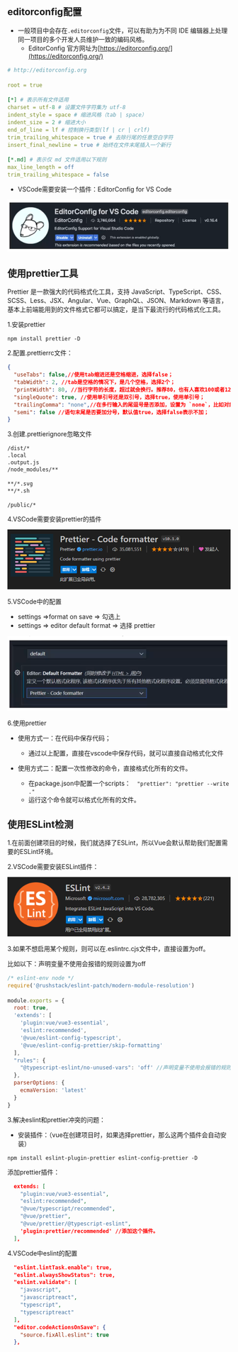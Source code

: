 ## editorconfig配置

- 一般项目中会存在`.editorconfig`文件，可以有助为为不同 IDE 编辑器上处理同一项目的多个开发人员维护一致的编码风格。
  - EditorConfig 官方网址为[https://editorconfig.org/](https://editorconfig.org/)

```yaml
# http://editorconfig.org

root = true

[*] # 表示所有文件适用
charset = utf-8 # 设置文件字符集为 utf-8
indent_style = space # 缩进风格（tab | space）
indent_size = 2 # 缩进大小
end_of_line = lf # 控制换行类型(lf | cr | crlf)
trim_trailing_whitespace = true # 去除行尾的任意空白字符
insert_final_newline = true # 始终在文件末尾插入一个新行

[*.md] # 表示仅 md 文件适用以下规则
max_line_length = off
trim_trailing_whitespace = false
```

- VSCode需要安装一个插件：EditorConfig for VS Code

![image-20230811185729214](image/%E9%A1%B9%E7%9B%AE%E6%90%AD%E5%BB%BA%E5%92%8C%E6%8E%A5%E5%8F%A3%E6%96%87%E6%A1%A3/image-20230811185729214.png)



## 使用prettier工具

Prettier 是一款强大的代码格式化工具，支持 JavaScript、TypeScript、CSS、SCSS、Less、JSX、Angular、Vue、GraphQL、JSON、Markdown 等语言，基本上前端能用到的文件格式它都可以搞定，是当下最流行的代码格式化工具。

1.安装prettier

```shell
npm install prettier -D
```

2.配置.prettierrc文件：

```json
{
  "useTabs": false,//使用tab缩进还是空格缩进，选择false；
  "tabWidth": 2, //tab是空格的情况下，是几个空格，选择2个；
  "printWidth": 80, //当行字符的长度，超过就会换行。推荐80，也有人喜欢100或者120；
  "singleQuote": true, //使用单引号还是双引号，选择true，使用单引号；
  "trailingComma": "none",//在多行输入的尾逗号是否添加，设置为 `none`，比如对象类型的最后一个属性后面是否加一个，；
  "semi": false //语句末尾是否要加分号，默认值true，选择false表示不加；
}
```

3.创建.prettierignore忽略文件

```
/dist/*
.local
.output.js
/node_modules/**

**/*.svg
**/*.sh

/public/*
```

4.VSCode需要安装prettier的插件

![image-20230811190903700](image/%E9%A1%B9%E7%9B%AE%E6%90%AD%E5%BB%BA%E5%92%8C%E6%8E%A5%E5%8F%A3%E6%96%87%E6%A1%A3/image-20230811190903700.png)

5.VSCode中的配置

- settings =>format on save => 勾选上
- settings => editor default format => 选择 prettier

![image-20230811191003850](image/%E9%A1%B9%E7%9B%AE%E6%90%AD%E5%BB%BA%E5%92%8C%E6%8E%A5%E5%8F%A3%E6%96%87%E6%A1%A3/image-20230811191003850.png)

6.使用prettier

* 使用方式一：在代码中保存代码；
  - 通过以上配置，直接在vscode中保存代码，就可以直接自动格式化文件

* 使用方式二：配置一次性修改的命令，直接格式化所有的文件。
  * 在package.json中配置一个scripts：`  "prettier": "prettier --write ."`
  * 运行这个命令就可以格式化所有的文件。  

##  使用ESLint检测

1.在前面创建项目的时候，我们就选择了ESLint，所以Vue会默认帮助我们配置需要的ESLint环境。

2.VSCode需要安装ESLint插件：

![image-20230811192523491](image/%E9%A1%B9%E7%9B%AE%E6%90%AD%E5%BB%BA%E5%92%8C%E6%8E%A5%E5%8F%A3%E6%96%87%E6%A1%A3/image-20230811192523491.png)

3.如果不想启用某个规则，则可以在.eslintrc.cjs文件中，直接设置为off。

比如以下：声明变量不使用会报错的规则设置为off

```js
/* eslint-env node */
require('@rushstack/eslint-patch/modern-module-resolution')

module.exports = {
  root: true,
  'extends': [
    'plugin:vue/vue3-essential',
    'eslint:recommended',
    '@vue/eslint-config-typescript',
    '@vue/eslint-config-prettier/skip-formatting'
  ],
  "rules": {
    "@typescript-eslint/no-unused-vars": 'off' //声明变量不使用会报错的规则设置为off
  },
  parserOptions: {
    ecmaVersion: 'latest'
  }
}

```



3.解决eslint和prettier冲突的问题：

- 安装插件：（vue在创建项目时，如果选择prettier，那么这两个插件会自动安装）

```shell
npm install eslint-plugin-prettier eslint-config-prettier -D
```

添加prettier插件：

```json
  extends: [
    "plugin:vue/vue3-essential",
    "eslint:recommended",
    "@vue/typescript/recommended",
    "@vue/prettier",
    "@vue/prettier/@typescript-eslint",
    'plugin:prettier/recommended' //添加这个插件。
  ],
```

4.VSCode中eslint的配置

```json
  "eslint.lintTask.enable": true,
  "eslint.alwaysShowStatus": true,
  "eslint.validate": [
    "javascript",
    "javascriptreact",
    "typescript",
    "typescriptreact"
  ],
  "editor.codeActionsOnSave": {
    "source.fixAll.eslint": true
  },
```


